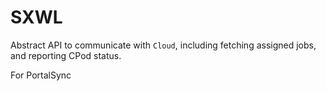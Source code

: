 # SXWL

Abstract API to communicate with `Cloud`, including fetching assigned jobs, and reporting CPod status.

For PortalSync
